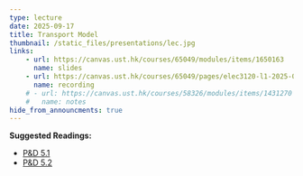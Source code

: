 ```yaml
---
type: lecture
date: 2025-09-17
title: Transport Model
thumbnail: /static_files/presentations/lec.jpg
links: 
    - url: https://canvas.ust.hk/courses/65049/modules/items/1650163
      name: slides
    - url: https://canvas.ust.hk/courses/65049/pages/elec3120-l1-2025-09-17-10-30
      name: recording
    # - url: https://canvas.ust.hk/courses/58326/modules/items/1431270
    #   name: notes
hide_from_announcments: true
---
```

**Suggested Readings:**
- [P&D 5.1](https://book.systemsapproach.org/e2e/udp.html)
- [P&D 5.2](https://book.systemsapproach.org/e2e/tcp.html)

